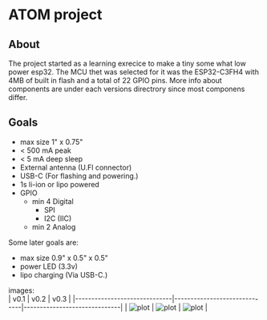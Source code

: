 # ATOM project
## About
The project started as a learning exrecice to make a tiny some what low power esp32.
The MCU thet was selected for it was the ESP32-C3FH4 with 4MB of built in flash and a total of 22 GPIO pins.
More info about components are under each versions directrory since most componens differ.
## Goals
- max size 1" x 0.75"
- < 500 mA peak
- < 5 mA deep sleep
- External antenna (U.Fl connector)
- USB-C (For flashing and powering.)
- 1s li-ion or lipo powered
- GPIO
  - min 4 Digital
    - SPI
    - I2C (IIC)
  - min 2 Analog

Some later goals are:
- max size 0.9" x 0.5" x 0.5"
- power LED (3.3v)
- lipo charging (Via USB-C.)

images: <br>
| v0.1                         | v0.2                         | v0.3                         |
|------------------------------|------------------------------|------------------------------|
| ![plot](./v0.1/atom_v01.png) | ![plot](./v0.2/atom_v02.png) | ![plot](./v0.3/atom_v03.png) |
<br>